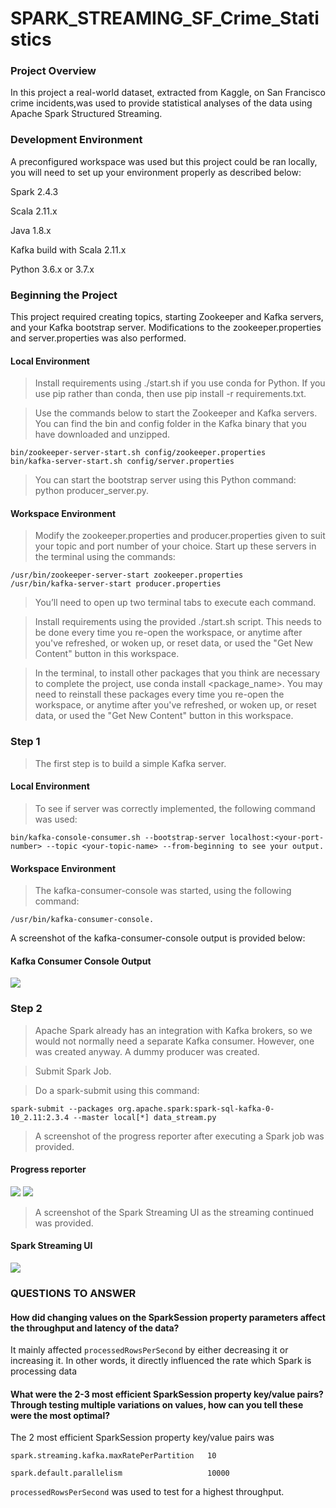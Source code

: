 # SPARK_STREAMING_SF_Crime_Statistics

### Project Overview
In this project a real-world dataset, extracted from Kaggle, on San Francisco crime incidents,was used to provide statistical analyses of the data using Apache Spark Structured Streaming. 

### Development Environment
A preconfigured workspace was used but this project could be ran locally, you will need to set up your environment properly as described below:

Spark 2.4.3

Scala 2.11.x

Java 1.8.x

Kafka build with Scala 2.11.x

Python 3.6.x or 3.7.x

### Beginning the Project
This project required creating topics, starting Zookeeper and Kafka servers, and your Kafka bootstrap server. Modifications to the zookeeper.properties and server.properties was also performed.

#### Local Environment
> Install requirements using ./start.sh if you use conda for Python. If you use pip rather than conda, then use pip install -r requirements.txt.

> Use the commands below to start the Zookeeper and Kafka servers. You can find the bin and config folder in the Kafka binary that you have downloaded and unzipped.

```
bin/zookeeper-server-start.sh config/zookeeper.properties
bin/kafka-server-start.sh config/server.properties
```

> You can start the bootstrap server using this Python command: python producer_server.py.

#### Workspace Environment

> Modify the zookeeper.properties and producer.properties given to suit your topic and port number of your choice. Start up these servers in the terminal using the commands:
```
/usr/bin/zookeeper-server-start zookeeper.properties
/usr/bin/kafka-server-start producer.properties
```

> You’ll need to open up two terminal tabs to execute each command.

> Install requirements using the provided ./start.sh script. This needs to be done every time you re-open the workspace, or anytime after you've refreshed, or woken up, or reset data, or used the "Get New Content" button in this workspace.

> In the terminal, to install other packages that you think are necessary to complete the project, use conda install <package_name>. You may need to reinstall these packages every time you re-open the workspace, or anytime after you've refreshed, or woken up, or reset data, or used the "Get New Content" button in this workspace.


### Step 1
> The first step is to build a simple Kafka server.

#### Local Environment
> To see if server was correctly implemented, the following command was used:
```
bin/kafka-console-consumer.sh --bootstrap-server localhost:<your-port-number> --topic <your-topic-name> --from-beginning to see your output.
```

#### Workspace Environment
> The kafka-consumer-console was started, using the following command: 
```
/usr/bin/kafka-consumer-console.
```
A screenshot of the kafka-consumer-console output is provided below:

#### Kafka Consumer Console Output
<img src='1.PNG'/>

### Step 2
> Apache Spark already has an integration with Kafka brokers, so we would not normally need a separate Kafka consumer. However, one was created anyway. A dummy producer was created.

> Submit Spark Job.

> Do a spark-submit using this command: 
```
spark-submit --packages org.apache.spark:spark-sql-kafka-0-10_2.11:2.3.4 --master local[*] data_stream.py
```

> A screenshot of the progress reporter after executing a Spark job was provided. 

#### Progress reporter 
<img src='2.1.PNG'/>
<img src='2.2.PNG'/>

> A screenshot of the Spark Streaming UI as the streaming continued was provided. 

#### Spark Streaming UI
<img src='3.PNG'/>


### QUESTIONS TO ANSWER

#### How did changing values on the SparkSession property parameters affect the throughput and latency of the data?
It mainly affected ```processedRowsPerSecond``` by either decreasing it or increasing it. In other words, it directly influenced the 
rate which Spark is processing data


#### What were the 2-3 most efficient SparkSession property key/value pairs? Through testing multiple variations on values, how can you tell these were the most optimal?

The 2 most efficient SparkSession property key/value pairs was
```
spark.streaming.kafka.maxRatePerPartition   10

spark.default.parallelism                   10000
```
```processedRowsPerSecond```  was used to test for a highest throughput.

